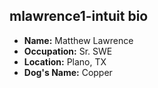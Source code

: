 ## mlawrence1-intuit bio

- **Name:** Matthew Lawrence
- **Occupation:** Sr. SWE
- **Location:** Plano, TX
- **Dog's Name:** Copper
